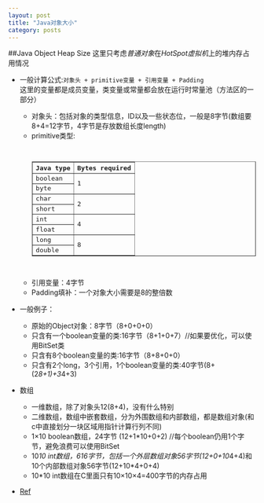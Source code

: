 ```yaml
---
layout: post
title: "Java对象大小"
category: posts
---
```


##Java Object Heap Size
这里只考虑*普通对象*在*HotSpot虚拟机*上的堆内存占用情况

* 一般计算公式:` 对象头 + primitive变量 + 引用变量 + Padding `   
这里的变量都是成员变量，类变量或常量都会放在运行时常量池（方法区的一部分）
    * 对象头：包括对象的类型信息，ID以及一些状态位，一般是8字节(数组要8+4=12字节，4字节是存放数组长度length)
    * primitive类型:
      <pre>
          <table border="">
            <tbody><tr><th>Java type</th><th>Bytes required</th></tr>
            <tr><td><tt>boolean</tt></td><td rowspan="2">1</td></tr>
            <tr><td><tt>byte</tt></td></tr>
            <tr><td><tt>char</tt></td><td rowspan="2">2</td></tr>
            <tr><td><tt>short</tt></td></tr>
            <tr><td><tt>int</tt></td><td rowspan="2">4</td></tr>
            <tr><td><tt>float</tt></td></tr>
            <tr><td><tt>long</tt></td><td rowspan="2">8</td></tr>
            <tr><td><tt>double</tt></td></tr>
          </tbody></table>
      </pre>
    * 引用变量：4字节
    * Padding填补：一个对象大小需要是8的整倍数
* 一般例子：
    * 原始的Object对象：8字节（8+0+0+0）
    * 只含有一个boolean变量的类:16字节（8+1+0+7）//如果要优化，可以使用BitSet类
    * 只含有8个boolean变量的类:16字节（8+8+0+0）
    * 只含有2个long，3个引用，1个boolean变量的类:40字节(8+(2*8+1)+3*4+3)

* 数组
    * 一维数组，除了对象头12(8+4)，没有什么特别
    * 二维数组，数组中嵌套数组，分为外围数组和内部数组，都是数组对象(和c中直接划分一块区域用指针计算行列不同)
    * 1×10 boolean数组，24字节 (12+1*10+0+2) //每个boolean仍用1个字节，避免浪费可以使用BitSet
    * 10*10 int数组，616字节，包括一个外层数组对象56字节(12+0+10*4+4)和10个内部数组对象56字节(12+10*4+0+4)
    * 10*10 int数组在C里面只有10×10×4=400字节的内存占用

* [Ref](http://www.javamex.com/tutorials/memory/object_memory_usage.shtml)
